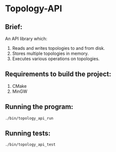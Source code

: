 # Topology-API

## Brief:

‌An‌ ‌API‌ ‌library‌ ‌which‌:‌ ‌
1. Read‌s and‌ ‌write‌s ‌topologies‌ ‌to‌ ‌and‌ ‌from‌ ‌disk.‌ ‌
2. Stores‌ ‌multiple‌ ‌topologies‌ ‌in‌ ‌memory.‌ ‌
3. Execute‌s ‌various operations‌ ‌on‌ ‌topologies.‌ ‌
‌

## Requirements to build the project:
1. CMake
2. MinGW


## Running the program:

```
./bin/topology_api_run
```

## Running tests:

```
./bin/topology_api_test
```
